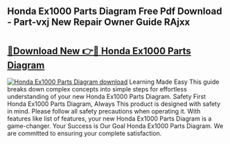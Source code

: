 ## Honda Ex1000 Parts Diagram Free Pdf Download - Part-vxj New Repair Owner Guide RAjxx

# <h2><a href="http://dfhq38x.blite.top/?on=Honda+Ex1000+Parts+Diagram">🔗Download New 👉🔴 Honda Ex1000 Parts Diagram</a></h2>

[![Honda Ex1000 Parts Diagram download](https://i.imgur.com/lujVjoI.png)](http://dfhq38x.blite.top/?on=Honda+Ex1000+Parts+Diagram)
Learning Made Easy This guide breaks down complex concepts into simple steps for effortless understanding of your new Honda Ex1000 Parts Diagram. Safety First Honda Ex1000 Parts Diagram, Always This product is designed with safety in mind. Please follow all safety precautions when operating it. With features like list of features, your new Honda Ex1000 Parts Diagram is a game-changer. Your Success is Our Goal Honda Ex1000 Parts Diagram. We are committed to ensuring your complete satisfaction.
